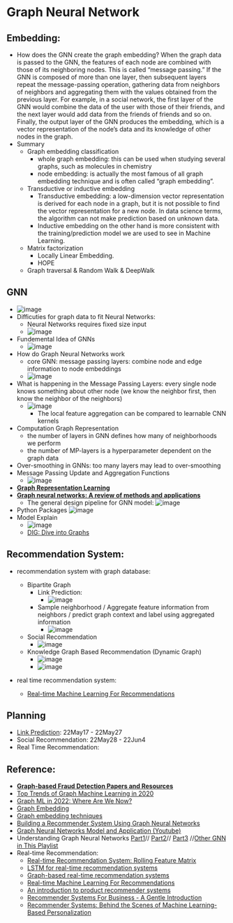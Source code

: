# Graph Neural Network

## Embedding:
* How does the GNN create the graph embedding? When the graph data is passed to the GNN, the features of each node are combined with those of its neighboring nodes. This is called “message passing.” If the GNN is composed of more than one layer, then subsequent layers repeat the message-passing operation, gathering data from neighbors of neighbors and aggregating them with the values obtained from the previous layer. For example, in a social network, the first layer of the GNN would combine the data of the user with those of their friends, and the next layer would add data from the friends of friends and so on. Finally, the output layer of the GNN produces the embedding, which is a vector representation of the node’s data and its knowledge of other nodes in the graph.
* Summary
  * Graph embedding classification 
    * whole graph embedding: this can be used when studying several graphs, such as molecules in chemistry
    * node embedding: is actually the most famous of all graph embedding technique and is often called “graph embedding”.
  * Transductive or inductive embedding
    * Transductive embedding: a low-dimension vector representation is derived for each node in a graph, but it is not possible to find the vector representation for a new node. In data science terms, the algorithm can not make prediction based on unknown data.
    * Inductive embedding on the other hand is more consistent with the training/prediction model we are used to see in Machine Learning. 
  * Matrix factorization
    * Locally Linear Embedding.
    * HOPE
  * Graph traversal & Random Walk & DeepWalk

## GNN
* ![image](https://user-images.githubusercontent.com/16402963/166850171-a7a2d4ce-e7bf-417d-aff9-c0b1aea4e5b4.png)
* Difficuties for graph data to fit Neural Networks:
  * Neural Networks requires fixed size input
  * ![image](https://user-images.githubusercontent.com/16402963/166850373-9b493e43-838b-4d32-84a4-25530fcbdd4c.png)
* Fundemental Idea of GNNs
  * ![image](https://user-images.githubusercontent.com/16402963/166850505-977c1031-a396-4e57-a89d-3291a9a578f3.png)
* How do Graph Neural Networks work
  * core GNN: message passing layers: combine node and edge information to node embeddings
  * ![image](https://user-images.githubusercontent.com/16402963/166850596-f97945a2-1640-4817-b2fc-7592d4ec89ec.png)
* What is happening in the Message Passing Layers: every single node knows something about other node (we know the neighbor first, then know the neighbor of the neighbors)
  * ![image](https://user-images.githubusercontent.com/16402963/166851058-3570b1b3-891c-4cda-a977-ba7d319398d1.png)
    * The local feature aggregation can be compared to learnable CNN kernels
* Computation Graph Representation
  * the number of layers in GNN defines how many of neighborhoods we perform
  * the number of MP-layers is a hyperparameter dependent on the graph data
* Over-smoothing in GNNs: too many layers may lead to over-smoothing
* Message Passing Update and Aggregation Functions
  * ![image](https://user-images.githubusercontent.com/16402963/166851558-ab040c68-3813-4a5e-b852-c54b97d1f668.png)
* **[Graph Representation Learning](https://www.cs.mcgill.ca/~wlh/grl_book/files/GRL_Book.pdf)**
* **[Graph neural networks: A review of methods and applications](https://arxiv.org/ftp/arxiv/papers/1812/1812.08434.pdf)**
  * The general design pipeline for GNN model:
    ![image](https://user-images.githubusercontent.com/16402963/166852662-f6884552-10ac-4d89-9787-c46055eac3bc.png)
* Python Packages
  ![image](https://user-images.githubusercontent.com/16402963/167731048-f52d8c6c-9aec-4fb8-97e8-b090f891b813.png)
* Model Explain
  * ![image](https://user-images.githubusercontent.com/16402963/167732936-1ff0816e-fcef-4894-acbb-7401d9d802cf.png)
  * [DIG: Dive into Graphs](https://diveintographs.readthedocs.io/en/latest/)


## Recommendation System:
* recommendation system with graph database: 
  * Bipartite Graph 
    * Link Prediction: 
      * ![image](https://user-images.githubusercontent.com/16402963/168924052-3f368e2d-7bbc-40ea-b91d-afe9569b4977.png)
    * Sample neighborhood / Aggregate feature information from neighbors / predict graph context and label using aggregated information
      * ![image](https://user-images.githubusercontent.com/16402963/168924422-fe142f78-fe87-418b-8aff-23aff1cef191.png)
  * Social Recommendation 
    * ![image](https://user-images.githubusercontent.com/16402963/168924535-b1cb049a-4f54-4b24-92fc-94d2f59df2f6.png)
  * Knowledge Graph Based Recommendation (Dynamic Graph)
    * ![image](https://user-images.githubusercontent.com/16402963/168924608-d9271639-2eaf-4c39-90cc-10cfa9c3146a.png)
    * ![image](https://user-images.githubusercontent.com/16402963/168924647-031734a2-cde7-41f1-89ca-f31e68db68d5.png)
   
* real time recommendation system: 
  * [Real-time Machine Learning For Recommendations](https://eugeneyan.com/writing/real-time-recommendations/) 

## Planning
* [Link Prediction](https://medium.com/@benalex/implement-your-own-music-recommender-with-graph-neural-networks-lightgcn-f59e3bf5f8f5): 22May17 - 22May27
* Social Recommendation: 22May28 - 22Jun4
* Real Time Recommendation: 

## Reference:
* **[Graph-based Fraud Detection Papers and Resources](https://github.com/safe-graph/graph-fraud-detection-papers)**
* [Top Trends of Graph Machine Learning in 2020](https://towardsdatascience.com/top-trends-of-graph-machine-learning-in-2020-1194175351a3)
* [Graph ML in 2022: Where Are We Now?](https://towardsdatascience.com/graph-ml-in-2022-where-are-we-now-f7f8242599e0) 
* [Graph Embedding](https://dmccreary.medium.com/understanding-graph-embeddings-79342921a97f) 
* [Graph embedding techniques](https://medium.com/@st3llasia/graph-embedding-techniques-7d5386c88c5)
* [Building a Recommender System Using Graph Neural Networks](https://medium.com/decathlontechnology/building-a-recommender-system-using-graph-neural-networks-2ee5fc4e706d)
* [Graph Neural Networks Model and Application (Youtube)](https://www.youtube.com/watch?v=zCEYiCxrL_0)
* Understanding Graph Neural Networks [Part1](https://www.youtube.com/watch?v=fOctJB4kVlM)// [Part2](https://www.youtube.com/watch?v=ABCGCf8cJOE&list=PLV8yxwGOxvvoNkzPfCx2i8an--Tkt7O8Z&index=2)// [Part3](https://www.youtube.com/watch?v=0YLZXjMHA-8&list=PLV8yxwGOxvvoNkzPfCx2i8an--Tkt7O8Z&index=3) //[Other GNN in This Playlist](https://www.youtube.com/playlist?list=PLV8yxwGOxvvoNkzPfCx2i8an--Tkt7O8Z)
* Real-time Recommendation:
   * [Real-time Recommendation System: Rolling Feature Matrix](https://towardsdatascience.com/real-time-recommendation-system-rolling-feature-matrix-f5ca701439df)
   * [LSTM for real-time recommendation systems](https://bond-kirill-alexandrovich.medium.com/lstm-for-real-time-recommendation-systems-f5191d564be5)
   * [Graph-based real-time recommendation systems](https://medium.com/quantyca/graph-based-real-time-recommendation-systems-8a6b3909b603)
   * [Real-time Machine Learning For Recommendations](https://eugeneyan.com/writing/real-time-recommendations/)
   * [An introduction to product recommender systems](https://www.dynamicyield.com/lesson/introduction-to-product-recommender-systems/)
   * [Recommender Systems For Business - A Gentle Introduction](https://www.width.ai/post/recommender-systems-recommendation-systems)
   * [Recommender Systems: Behind the Scenes of Machine Learning-Based Personalization](https://www.altexsoft.com/blog/recommender-system-personalization/)
